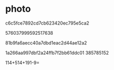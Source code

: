 # photo
c6c5fce7892cd7cb623420ec795e5ca2

576037999592517638

81b9fa6aecc40a7dbd1eac2d44ae12a2

1a266aa997dbf2a24ffb7f2bb61ddc01  385785152

114+514+191-9=